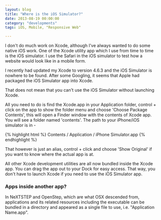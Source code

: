 ```yaml
---
layout: blog
title: "Where is the iOS Simulator?"
date: 2013-08-19 00:00:00
category: "developments"
tags: iOS, Mobile, "Responsive Web"

---
```


I don't do much work on Xcode, although I've always wanted to do some native iOS work. One of the Xcode utility app which I use from time to time is the iOS simulator. I use the Safari in the iOS simulator to test how a website would look like in a mobile form.

I recently had updated my Xcode to version 4.6.3 and the iOS Simulator is nowhere to be found. After some Googling, it seems that Apple had packaged the iOS Simulator app into Xcode.

That does not mean that you can't use the iOS Simulator without launching Xcode. 

All you need to do is find the Xcode.app in your Application folder, control + click on the app to show the folder menu and choose 'Choose Package Contents', this will open a Finder window with the contents of Xcode app. You will see a folder named 'contents'. The path to your iPhone/iOS simulator is in -

{% highlight html %}
Contents / Application / iPhone Simulator.app
{% endhighlight %}

That however is just an alias, control + click and choose 'Show Original' if you want to know where the actual app is at. 

All other Xcode development utilities are all now bundled inside the Xcode app. You can drag the app out to your Dock for easy access. That way, you don't have to launch Xcode if you need to use the iOS Simulator app.

### Apps inside another app?

In NeXTSTEP and OpenStep, which are what OSX descended from, applications and its related resources including the executable can be bundled in a directory and appeared as a single file to use, i.e. "Application Name.app".



 
